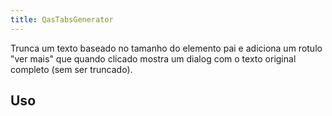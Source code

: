 ```yaml
---
title: QasTabsGenerator
---
```


<div class="flex q-gutter-x-md">
  <doc-link title="Componente" name="QasBtn" to="/components/button" />
</div>

Trunca um texto baseado no tamanho do elemento pai e adiciona um rotulo "ver mais" que quando clicado mostra um dialog com o texto original completo (sem ser truncado).

<doc-api file="tabs-generator/QasTabsGenerator" name="QasTabsGenerator" />

## Uso

<doc-example file="QasTabsGenerator/Basic" title="Básico" />
<doc-example file="QasTabsGenerator/CustomSlotTab" title="Slot: tab-[nome-da-chave]" />
<doc-example file="QasTabsGenerator/CustomSlotAfter" title="Slot: tab-after-[nome-da-chave]" />

